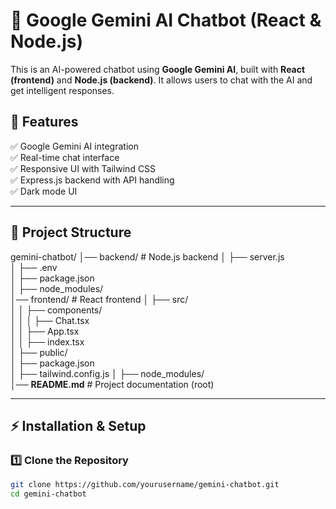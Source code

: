 # 🚀 Google Gemini AI Chatbot (React & Node.js)

This is an AI-powered chatbot using **Google Gemini AI**, built with **React (frontend)** and **Node.js (backend)**. It allows users to chat with the AI and get intelligent responses.

## 🌟 Features
✅ Google Gemini AI integration  
✅ Real-time chat interface  
✅ Responsive UI with Tailwind CSS  
✅ Express.js backend with API handling  
✅ Dark mode UI  

---

## 📂 Project Structure
gemini-chatbot/
│── backend/               # Node.js backend
│   ├── server.js          
│   ├── .env               
│   ├── package.json       
│   ├── node_modules/      
│── frontend/              # React frontend
│   ├── src/               
│   │   ├── components/    
│   │   │   ├── Chat.tsx   
│   │   ├── App.tsx        
│   │   ├── index.tsx      
│   ├── public/            
│   ├── package.json       
│   ├── tailwind.config.js 
│   ├── node_modules/      
│── **README.md**          # Project documentation (root)



---

## ⚡ Installation & Setup

### **1️⃣ Clone the Repository**
```sh
git clone https://github.com/yourusername/gemini-chatbot.git
cd gemini-chatbot

